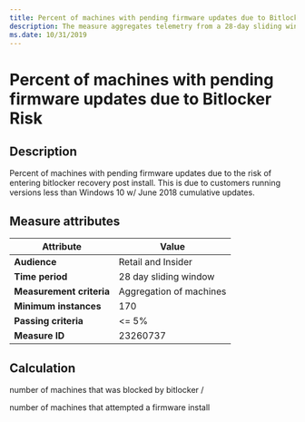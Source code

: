 ```yaml
---
title: Percent of machines with pending firmware updates due to Bitlocker Risk
description: The measure aggregates telemetry from a 28-day sliding window into a ratio of machines that were blocked by bitlocker over the machines that attempted a firmware install
ms.date: 10/31/2019
---
```

 
# Percent of machines with pending firmware updates due to Bitlocker Risk

## Description

Percent of machines with pending firmware updates due to the risk of entering bitlocker recovery post install. This is due to customers running versions less than Windows 10 w/ June 2018 cumulative updates.

## Measure attributes

|Attribute|Value|
|----|----|
|**Audience**|Retail and Insider|
|**Time period**|28 day sliding window|
|**Measurement criteria**|Aggregation of machines|
|**Minimum instances**|170|
|**Passing criteria**|<= 5%|
|**Measure ID**|23260737|

## Calculation

number of machines that was blocked by bitlocker /

number of machines that attempted a firmware install

